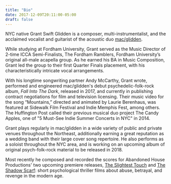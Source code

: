 ```yaml
---
title: "Bio"
date: 2017-12-09T20:11:00-05:00
draft: false
---
```

NYC native Grant Swift Glidden is a composer, multi-instrumentalist, and the acclaimed vocalist and guitarist of the acoustic duo [mac/glidden](https://macgliddenmusic.bandcamp.com). 

While studying at Fordham University, Grant served as the Music Director of 2-time ICCA Semi-Finalists, The Fordham Ramblers, Fordham University’s original all-male acapella group. As he earned his BA in Music Composition, Grant led the group to their first Quarter Finals placement, with his characteristically intricate vocal arrangements.

With his longtime songwriting partner Andy McCarthy, Grant wrote, performed and engineered mac/glidden's debut psychedelic-folk-rock album, *Fall Into The Dark*, released in 2017, and currently in publishing contract negotiations for film and television licensing. Their music video for the song “Mountains,” directed and animated by Laurie Berenhaus, was featured at Sidewalk Film Festival and Indie Memphis Fest, among others. The Huffington Post called their previous musical duo project The Candy Apples, one of "5 Must-See Indie Summer Concerts in NYC" in 2014.

Grant plays regularly in mac/glidden in a wide variety of public and private venues throughout the Northeast, additionally earning a great reputation as a wedding band with their large cover song repertoire. He also performs as a soloist throughout the NYC area, and is working on an upcoming album of original psych-folk-rock material to be released in 2018.

Most recently he composed and recorded the scores for Abandoned House Productions' two upcoming premiere releases, [The Slightest Touch](https://vimeo.com/223501848) and [The Shadow Scarf](https://vimeo.com/221091888): short psychological thriller films about abuse, betrayal, and revenge in the modern age.
